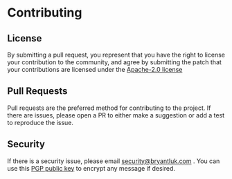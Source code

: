 # Contributing

## License

By submitting a pull request, you represent that you have the right to license
your contribution to the community, and agree by submitting the patch
that your contributions are licensed under the [Apache-2.0 license][license]

## Pull Requests

Pull requests are the preferred method for contributing to the project.
If there are issues, please open a PR to either make a suggestion or add a
test to reproduce the issue.

## Security

If there is a security issue, please email security@bryantluk.com . You can
use this [PGP public key][gpg-key] to encrypt any message if desired.

[license]: LICENSE
[gpg-key]: https://bryantluk.com/gpg.key
